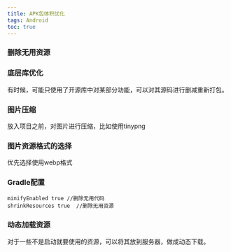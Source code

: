 ```yaml
---
title: APK包体积优化
tags: Android
toc: true
---
```


### 删除无用资源

### 底层库优化

有时候，可能只使用了开源库中对某部分功能，可以对其源码进行删减重新打包。

### 图片压缩

放入项目之前，对图片进行压缩，比如使用tinypng

### 图片资源格式的选择

优先选择使用webp格式


### Gradle配置

    minifyEnabled true //删除无用代码
    shrinkResources true  //删除无用资源


### 动态加载资源

对于一些不是启动就要使用的资源，可以将其放到服务器，做成动态下载。



